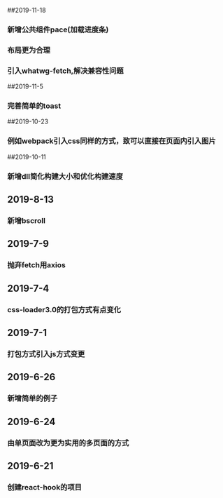 ##2019-11-18
### 新增公共组件pace(加载进度条)
### 布局更为合理
### 引入whatwg-fetch,解决兼容性问题

##2019-11-5
### 完善简单的toast

##2019-10-23
### 例如webpack引入css同样的方式，致可以直接在页面内引入图片

##2019-10-11
### 新增dll简化构建大小和优化构建速度

## 2019-8-13
### 新增bscroll

## 2019-7-9
### 抛弃fetch用axios

## 2019-7-4
### css-loader3.0的打包方式有点变化

## 2019-7-1
### 打包方式引入js方式变更

## 2019-6-26
### 新增简单的例子

## 2019-6-24
### 由单页面改为更为实用的多页面的方式

## 2019-6-21
### 创建react-hook的项目
